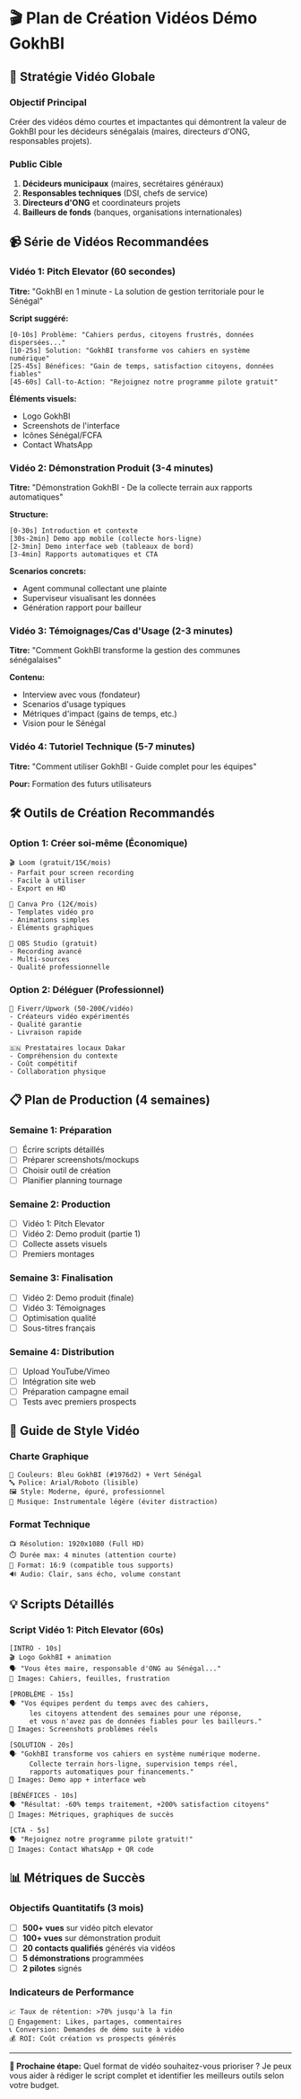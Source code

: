 # 🎬 Plan de Création Vidéos Démo GokhBI

## 🎯 **Stratégie Vidéo Globale**

### **Objectif Principal**
Créer des vidéos démo courtes et impactantes qui démontrent la valeur de GokhBI pour les décideurs sénégalais (maires, directeurs d'ONG, responsables projets).

### **Public Cible**
1. **Décideurs municipaux** (maires, secrétaires généraux)
2. **Responsables techniques** (DSI, chefs de service)
3. **Directeurs d'ONG** et coordinateurs projets
4. **Bailleurs de fonds** (banques, organisations internationales)

## 📹 **Série de Vidéos Recommandées**

### **Vidéo 1: Pitch Elevator (60 secondes)**
**Titre:** "GokhBI en 1 minute - La solution de gestion territoriale pour le Sénégal"

**Script suggéré:**
```
[0-10s] Problème: "Cahiers perdus, citoyens frustrés, données dispersées..."
[10-25s] Solution: "GokhBI transforme vos cahiers en système numérique"
[25-45s] Bénéfices: "Gain de temps, satisfaction citoyens, données fiables"
[45-60s] Call-to-Action: "Rejoignez notre programme pilote gratuit"
```

**Éléments visuels:**
- Logo GokhBI
- Screenshots de l'interface
- Icônes Sénégal/FCFA
- Contact WhatsApp

### **Vidéo 2: Démonstration Produit (3-4 minutes)**
**Titre:** "Démonstration GokhBI - De la collecte terrain aux rapports automatiques"

**Structure:**
```
[0-30s] Introduction et contexte
[30s-2min] Demo app mobile (collecte hors-ligne)
[2-3min] Demo interface web (tableaux de bord)
[3-4min] Rapports automatiques et CTA
```

**Scenarios concrets:**
- Agent communal collectant une plainte
- Superviseur visualisant les données
- Génération rapport pour bailleur

### **Vidéo 3: Témoignages/Cas d'Usage (2-3 minutes)**
**Titre:** "Comment GokhBI transforme la gestion des communes sénégalaises"

**Contenu:**
- Interview avec vous (fondateur)
- Scenarios d'usage typiques
- Métriques d'impact (gains de temps, etc.)
- Vision pour le Sénégal

### **Vidéo 4: Tutoriel Technique (5-7 minutes)**
**Titre:** "Comment utiliser GokhBI - Guide complet pour les équipes"

**Pour:** Formation des futurs utilisateurs

## 🛠️ **Outils de Création Recommandés**

### **Option 1: Créer soi-même (Économique)**
```
🎬 Loom (gratuit/15€/mois)
- Parfait pour screen recording
- Facile à utiliser
- Export en HD

🎨 Canva Pro (12€/mois)
- Templates vidéo pro
- Animations simples
- Éléments graphiques

📱 OBS Studio (gratuit)
- Recording avancé
- Multi-sources
- Qualité professionnelle
```

### **Option 2: Déléguer (Professionnel)**
```
🎥 Fiverr/Upwork (50-200€/vidéo)
- Créateurs vidéo expérimentés
- Qualité garantie
- Livraison rapide

🇸🇳 Prestataires locaux Dakar
- Compréhension du contexte
- Coût compétitif
- Collaboration physique
```

## 📋 **Plan de Production (4 semaines)**

### **Semaine 1: Préparation**
- [ ] Écrire scripts détaillés
- [ ] Préparer screenshots/mockups
- [ ] Choisir outil de création
- [ ] Planifier planning tournage

### **Semaine 2: Production**
- [ ] Vidéo 1: Pitch Elevator
- [ ] Vidéo 2: Demo produit (partie 1)
- [ ] Collecte assets visuels
- [ ] Premiers montages

### **Semaine 3: Finalisation**
- [ ] Vidéo 2: Demo produit (finale)
- [ ] Vidéo 3: Témoignages
- [ ] Optimisation qualité
- [ ] Sous-titres français

### **Semaine 4: Distribution**
- [ ] Upload YouTube/Vimeo
- [ ] Intégration site web
- [ ] Préparation campagne email
- [ ] Tests avec premiers prospects

## 🎨 **Guide de Style Vidéo**

### **Charte Graphique**
```
🎨 Couleurs: Bleu GokhBI (#1976d2) + Vert Sénégal
🔤 Police: Arial/Roboto (lisible)
🖼️ Style: Moderne, épuré, professionnel
🎵 Musique: Instrumentale légère (éviter distraction)
```

### **Format Technique**
```
📺 Résolution: 1920x1080 (Full HD)
⏱️ Durée max: 4 minutes (attention courte)
📱 Format: 16:9 (compatible tous supports)
🔊 Audio: Clair, sans écho, volume constant
```

## 💡 **Scripts Détaillés**

### **Script Vidéo 1: Pitch Elevator (60s)**

```
[INTRO - 10s]
🎬 Logo GokhBI + animation
🗣️ "Vous êtes maire, responsable d'ONG au Sénégal..."
📱 Images: Cahiers, feuilles, frustration

[PROBLÈME - 15s]
🗣️ "Vos équipes perdent du temps avec des cahiers, 
     les citoyens attendent des semaines pour une réponse,
     et vous n'avez pas de données fiables pour les bailleurs."
📱 Images: Screenshots problèmes réels

[SOLUTION - 20s]
🗣️ "GokhBI transforme vos cahiers en système numérique moderne.
     Collecte terrain hors-ligne, supervision temps réel,
     rapports automatiques pour financements."
📱 Images: Demo app + interface web

[BÉNÉFICES - 10s]
🗣️ "Résultat: -60% temps traitement, +200% satisfaction citoyens"
📱 Images: Métriques, graphiques de succès

[CTA - 5s]
🗣️ "Rejoignez notre programme pilote gratuit!"
📱 Images: Contact WhatsApp + QR code
```

## 📊 **Métriques de Succès**

### **Objectifs Quantitatifs (3 mois)**
- [ ] **500+ vues** sur vidéo pitch elevator
- [ ] **100+ vues** sur démonstration produit
- [ ] **20 contacts qualifiés** générés via vidéos
- [ ] **5 démonstrations** programmées
- [ ] **2 pilotes** signés

### **Indicateurs de Performance**
```
📈 Taux de rétention: >70% jusqu'à la fin
👀 Engagement: Likes, partages, commentaires
📞 Conversion: Demandes de démo suite à vidéo
💰 ROI: Coût création vs prospects générés
```

---

**🎯 Prochaine étape:** Quel format de vidéo souhaitez-vous prioriser ? Je peux vous aider à rédiger le script complet et identifier les meilleurs outils selon votre budget.

